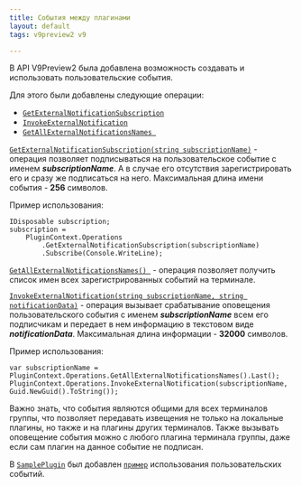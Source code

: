```yaml
---
title: События между плагинами
layout: default
tags: v9preview2 v9

---
```


В API V9Preview2 была добавлена возможность создавать и использовать пользовательские события.

Для этого были добавлены следующие операции:

- [`GetExternalNotificationSubscription`](https://iiko.github.io/front.api.sdk/v9/html/M_Resto_Front_Api_IOperationService_GetExternalNotificationSubscription.htm)
- [`InvokeExternalNotification`](https://iiko.github.io/front.api.sdk/v9/html/M_Resto_Front_Api_IOperationService_InvokeExternalNotification.htm)
- [`GetAllExternalNotificationsNames `](https://iiko.github.io/front.api.sdk/v9/html/M_Resto_Front_Api_IOperationService_GetAllExternalNotificationsNames.htm)


[`GetExternalNotificationSubscription(string subscriptionName)`](https://iiko.github.io/front.api.sdk/v9/html/M_Resto_Front_Api_IOperationService_GetExternalNotificationSubscription.htm) - операция позволяет подписываться на пользовательское событие с именем ***subscriptionName***. А в случае его отсутствия зарегистрировать его и сразу же подписаться на него. Максимальная длина имени события - **256** символов.

Пример использования:

	IDisposable subscription;
	subscription =	
		PluginContext.Operations
			.GetExternalNotificationSubscription(subscriptionName)
			.Subscribe(Console.WriteLine);

[`GetAllExternalNotificationsNames() `](https://iiko.github.io/front.api.sdk/v9/html/M_Resto_Front_Api_IOperationService_GetAllExternalNotificationsNames.htm) - операция позволяет получить список имен всех зарегистрированных событий на терминале. 

[`InvokeExternalNotification(string subscriptionName, string notificationData)`](https://iiko.github.io/front.api.sdk/v9/html/M_Resto_Front_Api_IOperationService_InvokeExternalNotification.htm) - операция вызывает срабатывание оповещения пользовательского события с именем ***subscriptionName***  всем его подписчикам и передает в нем информацию в текстовом виде ***notificationData***. Максимальная длина информации - **32000** символов.

Пример использования:

	var subscriptionName = PluginContext.Operations.GetAllExternalNotificationsNames().Last();
    PluginContext.Operations.InvokeExternalNotification(subscriptionName, Guid.NewGuid().ToString());

 Важно знать, что события являются общими для всех терминалов группы, что позволяет передавать извещения не только на локальные плагины, но также и на плагины других терминалов. Также вызывать оповещение события можно с любого плагина терминала группы, даже если сам плагин на данное событие не подписан.

В  [`SamplePlugin`](https://github.com/iiko/front.api.sdk/tree/master/sample/v9preview2/Resto.Front.Api.SamplePlugin) был добавлен [`пример`](https://github.com/iiko/front.api.sdk/blob/master/sample/v9preview2/Resto.Front.Api.SamplePlugin/ExternalNotificationsTester.cs) использования пользовательских событий.
